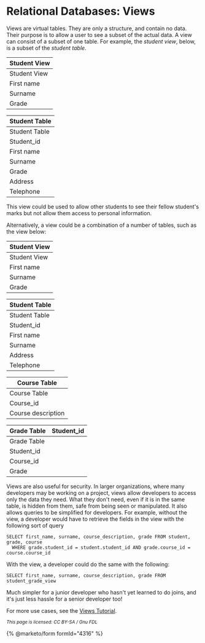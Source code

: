 # Relational Databases: Views

Views are virtual tables. They are only a structure, and contain no data. Their purpose is to allow a user to see a subset of the actual data. A view can consist of a subset of one table. For example, the _student view_, below, is a subset of the _student table_.

| Student View |
| ------------ |
| Student View |
| First name   |
| Surname      |
| Grade        |

| Student Table |
| ------------- |
| Student Table |
| Student\_id   |
| First name    |
| Surname       |
| Grade         |
| Address       |
| Telephone     |

This view could be used to allow other students to see their fellow student's marks but not allow them access to personal information.

Alternatively, a view could be a combination of a number of tables, such as the view below:

| Student View |
| ------------ |
| Student View |
| First name   |
| Surname      |
| Grade        |

| Student Table |
| ------------- |
| Student Table |
| Student\_id   |
| First name    |
| Surname       |
| Address       |
| Telephone     |

| Course Table       |
| ------------------ |
| Course Table       |
| Course\_id         |
| Course description |

| Grade Table | Student\_id |
| ----------- | ----------- |
| Grade Table |             |
| Student\_id |             |
| Course\_id  |             |
| Grade       |             |

Views are also useful for security. In larger organizations, where many developers may be working on a project, views allow developers to access only the data they need. What they don't need, even if it is in the same table, is hidden from them, safe from being seen or manipulated. It also allows queries to be simplified for developers. For example, without the view, a developer would have to retrieve the fields in the view with the following sort of query

```
SELECT first_name, surname, course_description, grade FROM student, grade, course 
  WHERE grade.student_id = student.student_id AND grade.course_id = course.course_id
```

With the view, a developer could do the same with the following:

```
SELECT first_name, surname, course_description, grade FROM student_grade_view
```

Much simpler for a junior developer who hasn't yet learned to do joins, and it's just less hassle for a senior developer too!

For more use cases, see the [Views Tutorial](../tutorials.md).

<sub>_This page is licensed: CC BY-SA / Gnu FDL_</sub>

{% @marketo/form formId="4316" %}
